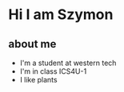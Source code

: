 # Hi I am Szymon
## about me
* I'm a student at western tech
* I'm in class ICS4U-1
* I like plants
